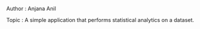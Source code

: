 Author : Anjana Anil

Topic : A simple application that performs statistical analytics on a dataset.
